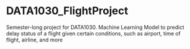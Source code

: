 # DATA1030_FlightProject
Semester-long project for DATA1030.
Machine Learning Model to predict delay status of a flight given certain conditions, such as airport, time of flight, airline, and more
